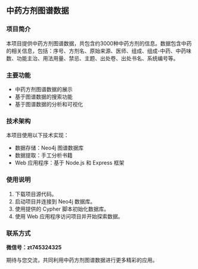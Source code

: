 ## 中药方剂图谱数据

### 项目简介

本项目提供中药方剂图谱数据，共包含约3000种中药方剂的信息。数据包含中药的相关信息，包括：序号、方剂名、原始来源、医师、组成、组成-中药、中药味数、功能主治、用法用量、禁忌、主题、出处卷、出处书名、系统编号等。

### 主要功能

- 中药方剂图谱数据的展示
- 基于图谱数据的搜索功能
- 基于图谱数据的分析和可视化

### 技术架构

本项目使用以下技术实现：

- 数据存储：Neo4j 图谱数据库
- 数据提取：手工分析书籍
- Web 应用程序：基于 Node.js 和 Express 框架

### 使用说明

1. 下载项目源代码。
2. 启动项目并连接到 Neo4j 数据库。
3. 使用提供的 Cypher 脚本初始化数据库。
4. 使用 Web 应用程序访问项目并开始探索数据。

### 联系方式

**微信号：zt745324325**

期待与您交流，共同利用中药方剂图谱数据进行更多精彩的应用。